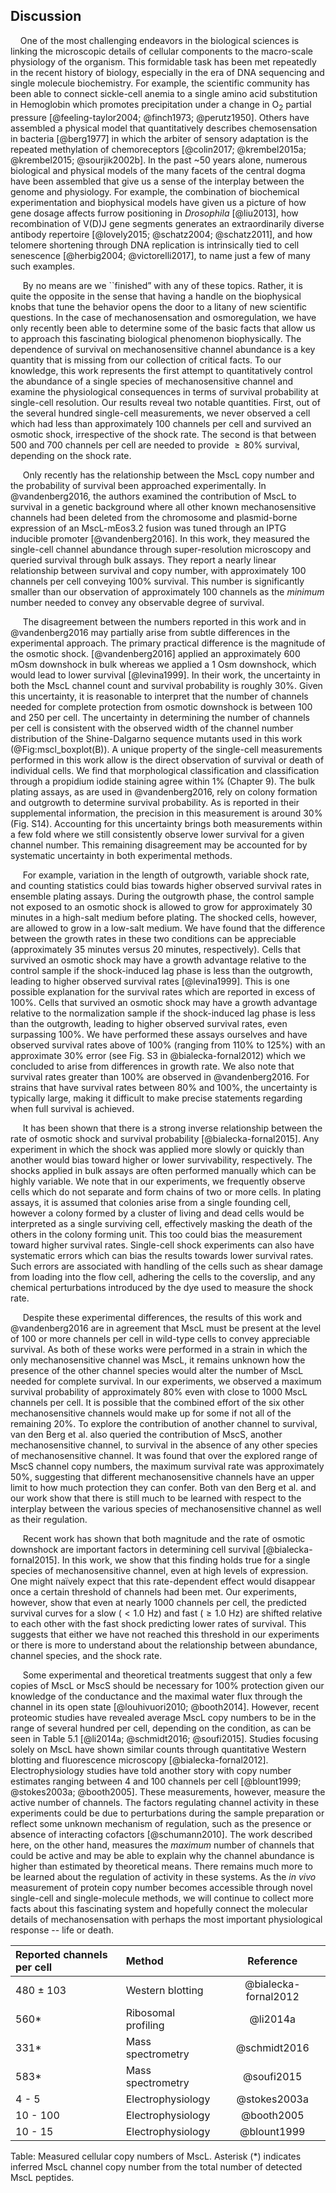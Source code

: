 
## Discussion

&nbsp;&nbsp;&nbsp;&nbsp;One of the most challenging endeavors in the
biological sciences is linking the microscopic details of cellular components
to the macro-scale physiology of the organism. This formidable task has been
met repeatedly in the recent history of biology, especially in the era of DNA
sequencing and single molecule biochemistry. For example, the scientific
community has been able to connect sickle-cell anemia to a single amino acid
substitution in Hemoglobin which promotes precipitation under a change in
O$_2$ partial pressure [@feeling-taylor2004; @finch1973; @perutz1950]. Others
have assembled a physical model that quantitatively describes chemosensation
in bacteria [@berg1977] in which the arbiter of sensory adaptation is the
repeated methylation of chemoreceptors [@colin2017; @krembel2015a;
@krembel2015; @sourjik2002b]. In the past ~50 years alone, numerous biological
and physical models of the many facets of the central dogma have been
assembled that give us a sense of the interplay between the genome and
physiology. For example, the combination of biochemical experimentation and
biophysical models have given us a picture of how gene dosage affects furrow
positioning in *Drosophila* [@liu2013], how recombination of V(D)J gene
segments generates an extraordinarily diverse antibody repertoire
[@lovely2015; @schatz2004; @schatz2011], and how telomere shortening through
DNA replication is intrinsically tied to cell senescence [@herbig2004;
@victorelli2017], to name just a few of many such examples.

&nbsp;&nbsp;&nbsp;&nbsp; By no means are we ``finished” with any of these
topics. Rather, it is quite the opposite in the sense that having a handle on
the biophysical knobs that tune the behavior opens the door to a litany of
new scientific questions. In the case of mechanosensation and osmoregulation,
we have only recently been able to determine some of the basic facts that
allow us to approach this fascinating biological phenomenon biophysically.
The dependence of survival on mechanosensitive channel abundance is a key
quantity that is missing from our collection of critical facts. To our
knowledge, this work represents the first attempt to quantitatively control
the abundance of a single species of mechanosensitive channel and examine the
physiological consequences in terms of survival probability at single-cell
resolution. Our results reveal two notable quantities. First, out of the
several hundred single-cell measurements, we never observed a cell which had
less than approximately 100 channels per cell and survived an osmotic shock,
irrespective of the shock rate. The second is that between 500 and 700
channels per cell are needed to provide $\geq 80\%$ survival, depending on
the shock rate.

&nbsp;&nbsp;&nbsp;&nbsp;&nbsp;Only recently has the relationship between the MscL
copy number and the probability of survival been approached experimentally.
In @vandenberg2016, the authors examined the contribution of MscL
to survival in a genetic background where all other known mechanosensitive
channels had been deleted from the chromosome and plasmid-borne expression of
an MscL-mEos3.2 fusion was tuned through an IPTG inducible promoter
[@vandenberg2016]. In this work, they measured the single-cell channel
abundance through super-resolution microscopy and queried survival through
bulk assays. They report a nearly linear relationship between survival and
copy number, with approximately 100 channels per cell conveying 100%
survival. This number is significantly smaller than our observation of
approximately 100 channels as the *minimum* number needed to convey any
observable degree of survival.


&nbsp;&nbsp;&nbsp;&nbsp;&nbsp;The disagreement between the numbers reported in this work and in @vandenberg2016 may partially arise from subtle differences in the experimental
approach. The primary practical difference is the magnitude of the osmotic
shock. [@vandenberg2016] applied an approximately 600 mOsm downshock in
bulk whereas we applied a 1 Osm downshock, which would lead to lower survival
[@levina1999]. In their work, the uncertainty in both the MscL channel count
and survival probability is roughly 30%. Given this uncertainty,
it is reasonable to interpret that the number of channels needed for complete
protection from osmotic downshock is between 100 and 250 per cell. The
uncertainty in determining the number of channels per cell is consistent with
the observed width of the channel number distribution of the Shine-Dalgarno
sequence mutants used in this work (@Fig:mscl_boxplot(B)). A unique
property of the single-cell measurements performed in this work allow is the
direct observation of survival or death of individual cells. We find that
morphological classification and classification through a propidium iodide
staining agree within 1% (Chapter 9). The bulk plating assays, as are used
in @vandenberg2016, rely on colony formation and outgrowth to determine
survival probability. As is reported in their supplemental information, the
precision in this measurement is around 30% (Fig. S14). Accounting for this
uncertainty brings both measurements within a few fold where we still
consistently observe lower survival for a given channel number. This
remaining disagreement may be accounted for by systematic uncertainty in both
experimental methods.

&nbsp;&nbsp;&nbsp;&nbsp;&nbsp;For example, variation in the length of
outgrowth, variable shock rate, and counting statistics could bias towards
higher observed survival rates in ensemble plating assays. During the
outgrowth phase, the control sample not exposed to an osmotic shock is
allowed to grow for approximately 30 minutes in a high-salt medium before
plating. The shocked cells, however, are allowed to grow in a low-salt
medium. We have found that the difference between the growth rates in these
two conditions can be appreciable (approximately 35 minutes versus 20
minutes, respectively). Cells that survived an osmotic shock may have a
growth advantage relative to the control sample if the shock-induced lag
phase is less than the outgrowth, leading to higher observed survival rates
[@levina1999]. This is one possible explanation for the survival rates which
are reported in excess of 100%. Cells that survived an osmotic shock may have
a growth advantage relative to the normalization sample if the shock-induced
lag phase is less than the outgrowth, leading to higher observed survival
rates, even surpassing 100%. We have performed these assays ourselves and
have observed survival rates above of 100% (ranging from 110% to 125%) with
an approximate 30% error (see Fig. S3 in @bialecka-fornal2012) which we
concluded to arise from differences in growth rate. We also note that
survival rates greater than 100% are observed in @vandenberg2016. For strains
that have survival rates between 80% and 100%, the uncertainty is typically
large, making it difficult to make precise statements regarding when full
survival is achieved. 

&nbsp;&nbsp;&nbsp;&nbsp;&nbsp;It has been shown that there is a strong
inverse relationship between the rate of osmotic shock and survival
probability [@bialecka-fornal2015]. Any experiment in which the shock was
applied more slowly or quickly than another would bias toward higher or lower
survivability, respectively. The shocks applied in bulk assays are often
performed manually which can be highly variable. We note that in our
experiments, we frequently observe cells which do not separate and form
chains of two or more cells. In plating assays, it is
assumed that colonies arise from a single founding cell, however a colony
formed by a cluster of living and dead cells would be interpreted as a single
surviving cell, effectively masking the death of the others in the colony
forming unit. This too could bias the measurement toward higher survival
rates. Single-cell shock experiments can also have systematic errors which
can bias the results towards lower survival rates. Such errors are associated
with handling of the cells such as shear damage from loading into the flow
cell, adhering the cells to the coverslip, and any chemical perturbations
introduced by the dye used to measure the shock rate.

&nbsp;&nbsp;&nbsp;&nbsp;&nbsp;Despite these experimental differences, the
results of this work and @vandenberg2016 are in agreement that MscL must be
present at the level of 100
or more channels per cell in wild-type cells to convey appreciable survival.
As both of these works were performed in a strain in which the only
mechanosensitive channel was MscL, it remains unknown how the presence of the
other channel species would alter the number of MscL needed for complete
survival. In our experiments, we observed a maximum survival probability of
approximately 80\% even with close to 1000 MscL channels per cell. It is
possible that the combined effort of the six other mechanosensitive channels
would make up for some if not all of the remaining 20\%. To explore the
contribution of another channel to survival, van den Berg et al. also queried
the contribution of MscS, another mechanosensitive channel, to survival in
the absence of any other species of mechanosensitive channel. It was found
that over the explored range of MscS channel copy numbers, the maximum
survival rate was approximately 50\%, suggesting that different
mechanosensitive channels have an upper limit to how much protection they can
confer. Both van den Berg et al. and our work show that there is still much
to be learned with respect to the interplay between the various species of
mechanosensitive channel as well as their regulation.

&nbsp;&nbsp;&nbsp;&nbsp;&nbsp;Recent work has shown that both magnitude and
the rate of osmotic downshock are important factors in determining cell
survival [@bialecka-fornal2015]. In this work, we show that this finding
holds true for a single species of mechanosensitive channel, even at high
levels of expression. One might naïvely expect that this rate-dependent
effect would disappear once a certain threshold of channels had been met. Our
experiments, however, show that even at nearly 1000 channels per cell, the
predicted survival curves for a slow ($< 1.0$ Hz) and fast ($\geq 1.0$ Hz)
are shifted relative to each other with the fast shock predicting lower rates
of survival. This suggests that either we have not reached this threshold in our
experiments or there is more to understand about the relationship between
abundance, channel species, and the shock rate.

&nbsp;&nbsp;&nbsp;&nbsp;&nbsp;Some experimental and theoretical treatments
suggest that only a few copies of MscL or MscS should be necessary for 100%
protection given our knowledge of the conductance and the maximal water flux
through the channel in its open state [@louhivuori2010; @booth2014]. However,
recent proteomic studies have revealed average MscL copy numbers to be in the
range of several hundred per cell, depending on the condition, as can be seen
in Table 5.1 [@li2014a; @schmidt2016; @soufi2015]. Studies focusing solely on
MscL have shown similar counts through quantitative Western blotting and
fluorescence microscopy [@bialecka-fornal2012]. Electrophysiology studies
have told another story with copy number estimates ranging between 4 and 100
channels per cell [@blount1999; @stokes2003a; @booth2005]. These
measurements, however, measure the active number of channels. The factors
regulating channel activity in these experiments could be due to
perturbations during the sample preparation or reflect some unknown mechanism
of regulation, such as the presence or absence of interacting cofactors
[@schumann2010]. The work described here, on the other hand, measures the
*maximum* number of channels that could be active and may be able to explain
why the channel abundance is higher than estimated by theoretical means.
There remains much more to be learned about the regulation of activity in
these systems. As the *in vivo* measurement of protein copy number becomes
accessible through novel single-cell and single-molecule methods, we will
continue to collect more facts about this fascinating system and hopefully
connect the molecular details of mechanosensation with perhaps the most
important physiological response -- life or death.

| Reported channels per cell | Method  | Reference |
|:---|:---|:---:|
| 480 $\pm$ 103 | Western blotting   | @bialecka-fornal2012 |
|  560\* |  Ribosomal profiling  | @li2014a|
| 331\* | Mass spectrometry  | @schmidt2016|
| 583\* | Mass spectrometry  | @soufi2015|
| 4 - 5 | Electrophysiology  | @stokes2003a|
| 10 - 100 | Electrophysiology  | @booth2005|
|10 - 15 | Electrophysiology | @blount1999|
Table: Measured cellular copy numbers of MscL. Asterisk (\*) indicates
inferred MscL channel copy number from the total number of detected MscL
peptides.


